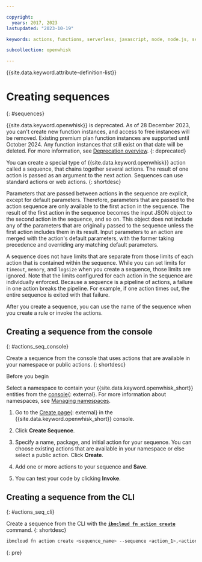 ```yaml
---

copyright:
  years: 2017, 2023
lastupdated: "2023-10-19"

keywords: actions, functions, serverless, javascript, node, node.js, sequence

subcollection: openwhisk

---
```


{{site.data.keyword.attribute-definition-list}}


# Creating sequences
{: #sequences}

{{site.data.keyword.openwhisk}} is deprecated. As of 28 December 2023, you can't create new function instances, and access to free instances will be removed. Existing premium plan function instances are supported until October 2024. Any function instances that still exist on that date will be deleted. For more information, see [Deprecation overview](/docs/openwhisk?topic=openwhisk-dep-overview).
{: deprecated}

You can create a special type of {{site.data.keyword.openwhisk}} action called a sequence, that chains together several actions. The result of one action is passed as an argument to the next action. Sequences can use standard actions or web actions. 
{: shortdesc}

Parameters that are passed between actions in the sequence are explicit, except for default parameters. Therefore, parameters that are passed to the action sequence are only available to the first action in the sequence. The result of the first action in the sequence becomes the input JSON object to the second action in the sequence, and so on. This object does not include any of the parameters that are originally passed to the sequence unless the first action includes them in its result. Input parameters to an action are merged with the action's default parameters, with the former taking precedence and overriding any matching default parameters.

A sequence does not have limits that are separate from those limits of each action that is contained within the sequence. While you can set limits for `timeout`, `memory`, and `logsize` when you create a sequence, those limits are ignored. Note that the limits configured for each action in the sequence are individually enforced. Because a sequence is a pipeline of actions, a failure in one action breaks the pipeline. For example, if one action times out, the entire sequence is exited with that failure.

After you create a sequence, you can use the name of the sequence when you create a rule or invoke the actions. 

## Creating a sequence from the console
{: #actions_seq_console}

Create a sequence from the console that uses actions that are available in your namespace or public actions.
{: shortdesc}

Before you begin

Select a namespace to contain your {{site.data.keyword.openwhisk_short}} entities from the [console](https://cloud.ibm.com/functions){: external}. For more information about namespaces, see [Managing namespaces](/docs/openwhisk?topic=openwhisk-namespaces).

1. Go to the [Create page](https://cloud.ibm.com/functions/create){: external} in the {{site.data.keyword.openwhisk_short}} console.

2. Click **Create Sequence**.

3. Specify a name, package, and initial action for your sequence. You can choose existing actions that are available in your namespace or else select a public action. Click **Create**.

4. Add one or more actions to your sequence and **Save**. 

5. You can test your code by clicking **Invoke**.

## Creating a sequence from the CLI
{: #actions_seq_cli}

Create a sequence from the CLI with the [**`ibmcloud fn action create`**](/docs/openwhisk?topic=openwhisk-functions-cli#cli_action_create) command.
{: shortdesc}

```sh
ibmcloud fn action create <sequence_name> --sequence <action_1>,<action_2>
```
{: pre}


